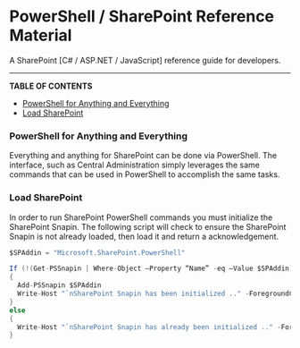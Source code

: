 # PowerShell / SharePoint Reference Material

A SharePoint [C# / ASP.NET / JavaScript] reference guide for developers.

---

**TABLE OF CONTENTS**
 
* [PowerShell for Anything and Everything](#PowerShellEverything) 
* [Load SharePoint](#LoadSharePoint) 

### <a name="PowerShellEverything"></a>PowerShell for Anything and Everything

Everything and anything for SharePoint can be done via PowerShell. The interface, such as Central Administration simply leverages the same commands that can be used in PowerShell to accomplish the same tasks.

### <a name="LoadSharePoint"></a>Load SharePoint

In order to run SharePoint PowerShell commands you must initialize the SharePoint Snapin. The following script will check to ensure the SharePoint Snapin is not already loaded, then load it and return a acknowledgement.

```cs
$SPAddin = "Microsoft.SharePoint.PowerShell"

If (!(Get-PSSnapin | Where-Object –Property “Name” -eq –Value $SPAddin)) 
{
  Add-PSSnapin $SPAddin
  Write-Host "`nSharePoint Snapin has been initialized .." -ForegroundColor "Green"
}
else
{
  Write-Host "`nSharePoint Snapin has already been initialized .." -ForegroundColor "Green"
}
```
